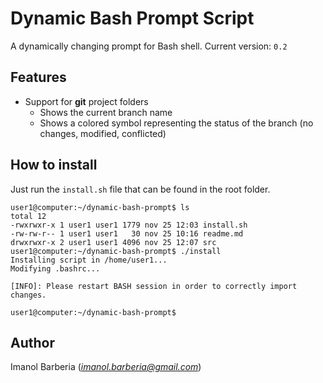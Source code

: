 # Dynamic Bash Prompt Script
A dynamically changing prompt for Bash shell.
Current version: `0.2`

## Features
* Support for **git** project folders
  * Shows the current branch name
  * Shows a colored symbol representing the status of the branch (no changes, modified, conflicted)

## How to install
Just run the `install.sh` file that can be found in the root folder.
```
user1@computer:~/dynamic-bash-prompt$ ls
total 12
-rwxrwxr-x 1 user1 user1 1779 nov 25 12:03 install.sh
-rw-rw-r-- 1 user1 user1   30 nov 25 10:16 readme.md
drwxrwxr-x 2 user1 user1 4096 nov 25 12:07 src
user1@computer:~/dynamic-bash-prompt$ ./install
Installing script in /home/user1...
Modifying .bashrc...

[INFO]: Please restart BASH session in order to correctly import changes.

user1@computer:~/dynamic-bash-prompt$
```

## Author
Imanol Barberia (*imanol.barberia@gmail.com*)
